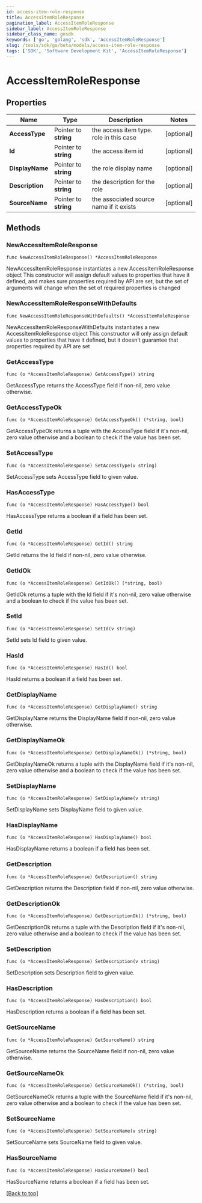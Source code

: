 ```yaml
---
id: access-item-role-response
title: AccessItemRoleResponse
pagination_label: AccessItemRoleResponse
sidebar_label: AccessItemRoleResponse
sidebar_class_name: gosdk
keywords: ['go', 'golang', 'sdk', 'AccessItemRoleResponse'] 
slug: /tools/sdk/go/beta/models/access-item-role-response
tags: ['SDK', 'Software Development Kit', 'AccessItemRoleResponse']
---
```


# AccessItemRoleResponse

## Properties

Name | Type | Description | Notes
------------ | ------------- | ------------- | -------------
**AccessType** |  Pointer to **string** | the access item type. role in this case | [optional] 
**Id** |  Pointer to **string** | the access item id | [optional] 
**DisplayName** |  Pointer to **string** | the role display name | [optional] 
**Description** |  Pointer to **string** | the description for the role | [optional] 
**SourceName** |  Pointer to **string** | the associated source name if it exists | [optional] 

## Methods

### NewAccessItemRoleResponse

`func NewAccessItemRoleResponse() *AccessItemRoleResponse`

NewAccessItemRoleResponse instantiates a new AccessItemRoleResponse object
This constructor will assign default values to properties that have it defined,
and makes sure properties required by API are set, but the set of arguments
will change when the set of required properties is changed

### NewAccessItemRoleResponseWithDefaults

`func NewAccessItemRoleResponseWithDefaults() *AccessItemRoleResponse`

NewAccessItemRoleResponseWithDefaults instantiates a new AccessItemRoleResponse object
This constructor will only assign default values to properties that have it defined,
but it doesn't guarantee that properties required by API are set

### GetAccessType

`func (o *AccessItemRoleResponse) GetAccessType() string`

GetAccessType returns the AccessType field if non-nil, zero value otherwise.

### GetAccessTypeOk

`func (o *AccessItemRoleResponse) GetAccessTypeOk() (*string, bool)`

GetAccessTypeOk returns a tuple with the AccessType field if it's non-nil, zero value otherwise
and a boolean to check if the value has been set.

### SetAccessType

`func (o *AccessItemRoleResponse) SetAccessType(v string)`

SetAccessType sets AccessType field to given value.

### HasAccessType

`func (o *AccessItemRoleResponse) HasAccessType() bool`

HasAccessType returns a boolean if a field has been set.

### GetId

`func (o *AccessItemRoleResponse) GetId() string`

GetId returns the Id field if non-nil, zero value otherwise.

### GetIdOk

`func (o *AccessItemRoleResponse) GetIdOk() (*string, bool)`

GetIdOk returns a tuple with the Id field if it's non-nil, zero value otherwise
and a boolean to check if the value has been set.

### SetId

`func (o *AccessItemRoleResponse) SetId(v string)`

SetId sets Id field to given value.

### HasId

`func (o *AccessItemRoleResponse) HasId() bool`

HasId returns a boolean if a field has been set.

### GetDisplayName

`func (o *AccessItemRoleResponse) GetDisplayName() string`

GetDisplayName returns the DisplayName field if non-nil, zero value otherwise.

### GetDisplayNameOk

`func (o *AccessItemRoleResponse) GetDisplayNameOk() (*string, bool)`

GetDisplayNameOk returns a tuple with the DisplayName field if it's non-nil, zero value otherwise
and a boolean to check if the value has been set.

### SetDisplayName

`func (o *AccessItemRoleResponse) SetDisplayName(v string)`

SetDisplayName sets DisplayName field to given value.

### HasDisplayName

`func (o *AccessItemRoleResponse) HasDisplayName() bool`

HasDisplayName returns a boolean if a field has been set.

### GetDescription

`func (o *AccessItemRoleResponse) GetDescription() string`

GetDescription returns the Description field if non-nil, zero value otherwise.

### GetDescriptionOk

`func (o *AccessItemRoleResponse) GetDescriptionOk() (*string, bool)`

GetDescriptionOk returns a tuple with the Description field if it's non-nil, zero value otherwise
and a boolean to check if the value has been set.

### SetDescription

`func (o *AccessItemRoleResponse) SetDescription(v string)`

SetDescription sets Description field to given value.

### HasDescription

`func (o *AccessItemRoleResponse) HasDescription() bool`

HasDescription returns a boolean if a field has been set.

### GetSourceName

`func (o *AccessItemRoleResponse) GetSourceName() string`

GetSourceName returns the SourceName field if non-nil, zero value otherwise.

### GetSourceNameOk

`func (o *AccessItemRoleResponse) GetSourceNameOk() (*string, bool)`

GetSourceNameOk returns a tuple with the SourceName field if it's non-nil, zero value otherwise
and a boolean to check if the value has been set.

### SetSourceName

`func (o *AccessItemRoleResponse) SetSourceName(v string)`

SetSourceName sets SourceName field to given value.

### HasSourceName

`func (o *AccessItemRoleResponse) HasSourceName() bool`

HasSourceName returns a boolean if a field has been set.


[[Back to top]](#) 


